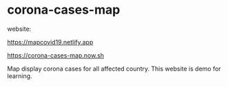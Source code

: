 # corona-cases-map
website:

https://mapcovid19.netlify.app

https://corona-cases-map.now.sh

Map display corona cases for all affected country.
This website is demo for learning.
